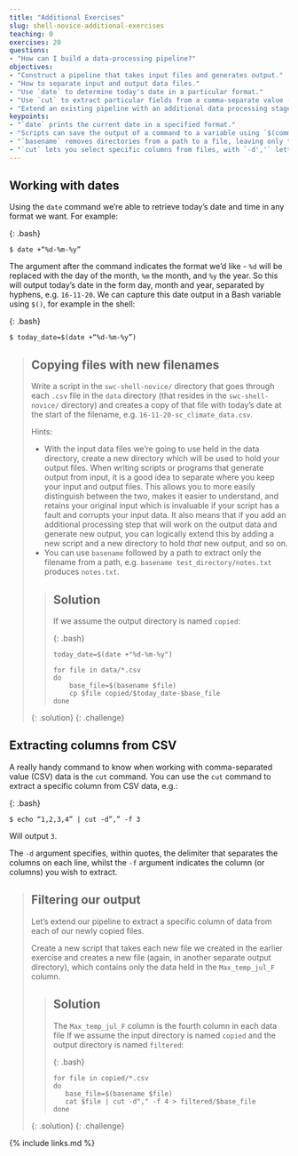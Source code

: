 ```yaml
---
title: "Additional Exercises"
slug: shell-novice-additional-exercises
teaching: 0
exercises: 20
questions:
- "How can I build a data-processing pipeline?"
objectives:
- "Construct a pipeline that takes input files and generates output."
- "How to separate input and output data files."
- "Use `date` to determine today's date in a particular format."
- "Use `cut` to extract particular fields from a comma-separate value (CSV) data file."
- "Extend an existing pipeline with an additional data processing stage."
keypoints:
- "`date` prints the current date in a specified format."
- "Scripts can save the output of a command to a variable using `$(command)`"
- "`basename` removes directories from a path to a file, leaving only the name"
- "`cut` lets you select specific columns from files, with `-d','` letting you select the column separator, and `-f` letting you select the columns you want."
---
```


## Working with dates

Using the `date` command we’re able to retrieve today’s date and time in any format we want. For example:

{: .bash}
~~~
$ date +“%d-%m-%y”
~~~

The argument after the command indicates the format we’d like - `%d` will be replaced with the day of the month, `%m` the month, and `%y` the year. So this will output today’s date in the form day, month and year, separated by hyphens, e.g. `16-11-20`. We can capture this date output in a Bash variable using `$()`, for example in the shell:

{: .bash}
~~~
$ today_date=$(date +“%d-%m-%y”)
~~~

> ## Copying files with new filenames
>
> Write a script in the `swc-shell-novice/` directory that goes through each `.csv` file in the `data` directory (that resides in
> the `swc-shell-novice/` directory) and
> creates a copy of that file with today’s date at the start of the filename, e.g. `16-11-20-sc_climate_data.csv`.
>
> Hints:
>
> - With the input data files we’re going to use held in the data directory, create a new directory which will be used to hold your output files. When writing scripts or programs that generate output from input, it is a good idea to separate where you keep your input and output files. This allows you to more easily distinguish between the two, makes it easier to understand, and retains your original input which is invaluable if your script has a fault and corrupts your input data. It also means that if you add an additional processing step that will work on the output data and generate new output, you can logically extend this by adding a new script and a new directory to hold *that* new output, and so on.
> - You can use `basename` followed by a path to extract only the filename from a path, e.g. `basename test_directory/notes.txt` produces `notes.txt`.
>
> > ## Solution
> > If we assume the output directory is named `copied`:
> > 
> > {: .bash}
> > ~~~
> > today_date=$(date +"%d-%m-%y")
> > 
> > for file in data/*.csv
> > do
> >     base_file=$(basename $file)
> >     cp $file copied/$today_date-$base_file
> > done
> > ~~~
> > 
> {: .solution}
{: .challenge}


## Extracting columns from CSV

A really handy command to know when working with comma-separated value (CSV) data is the `cut` command. You can use the `cut` command to extract a specific column from CSV data, e.g.:

{: .bash}
~~~
$ echo “1,2,3,4” | cut -d”,” -f 3
~~~

Will output `3`.

The `-d` argument specifies, within quotes, the delimiter that separates the columns on each line, whilst the `-f` argument indicates the column (or columns) you wish to extract.

> ## Filtering our output
>
> Let’s extend our pipeline to extract a specific column of data from each of our newly copied files.
>
> Create a new script that takes each new file we created in the earlier exercise and creates a new file (again, in another separate output directory), which contains only the data held in the `Max_temp_jul_F` column.
>
> > ## Solution
> > The `Max_temp_jul_F` column is the fourth column in each data file
> > If we assume the input directory is named `copied` and the output directory is named `filtered`:
> >
> >{: .bash}
> >~~~
> >for file in copied/*.csv
> >do
> >    base_file=$(basename $file)
> >    cat $file | cut -d"," -f 4 > filtered/$base_file
> >done
> >~~~
> >
> {: .solution}
{: .challenge}

{% include links.md %}
